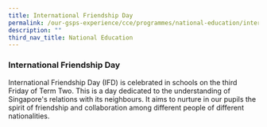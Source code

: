 ```yaml
---
title: International Friendship Day
permalink: /our-gsps-experience/cce/programmes/national-education/international-friendship-day/
description: ""
third_nav_title: National Education
---
```

### **International Friendship Day**
International Friendship Day (IFD) is celebrated in schools on the third Friday of Term Two. This is a day dedicated to the understanding of Singapore's relations with its neighbours. It aims to nurture in our pupils the spirit of friendship and collaboration among different people of different nationalities.